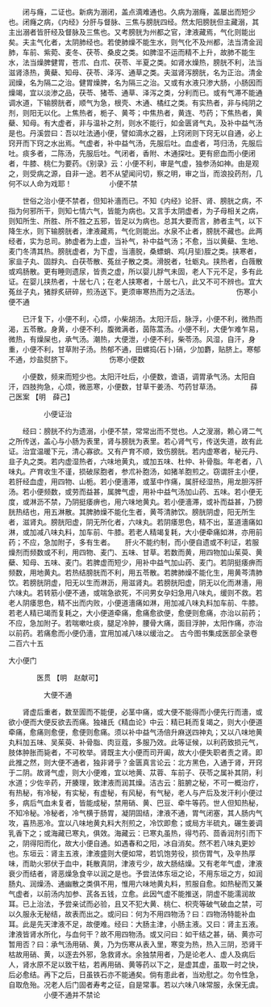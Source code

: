 <!-- { "loadSidebar": true } -->
　　闭与癃，二证也。新病为溺闭，盖点滴难通也。久病为溺癃，盖屡出而短少也。闭癃之病，《内经》分肝与督脉、三焦与膀胱四经。然太阳膀胱但主藏溺，其主出溺者皆肝经及督脉及三焦也。又考膀胱为州都之官，津液藏焉，气化则能出矣。夫主气化者，太阴肺经也。若使肺燥不能生水，则气化不及州都，法当清金润肺，车前、紫菀、麦冬、茯苓、桑皮之类。如脾湿不运而精不上升，故肺不能生水，法当燥脾健胃，苍朮、白朮、茯苓、半夏之类。如肾水燥热，膀胱不利，法当滋肾涤热，黄蘗、知母、茯苓、泽泻、通草之类。夫滋肾泻膀胱，名为正治。清金润燥，名为隔二之治。健胃燥脾，名为隔三之治。又或有水液只渗大肠，小肠因而燥竭，宜以淡渗之品，茯苓、猪苓、通草、泽泻之类，分利而已。或有气滞不能通调水道，下输膀胱者，顺气为急，根壳、木通、橘红之类。有实热者，非与纯阴之剂，则阳无以化。上焦热者，栀子、黄芩；中焦热者，黄连、芍药；下焦热者，黄蘗、知母。有大虚者，非与温补之剂，则水不能行，如金匮肾气丸，及补中益气汤是也。丹溪尝曰：吾以吐法通小便，譬如滴水之器，上窍闭则下窍无以自通，必上窍开而下窍之水出焉。气虚者，补中益气汤，先服后吐。血虚者，芎归汤，先服后吐。痰多者，二陈汤，先服后吐。气闭者，香附、木通探吐。更有瘀血而小便闭者，牛膝、桃仁为要药。《别录》云：小便不利，审是气虚，独参汤如神。由是观之，则受病之源，自非一途。若不从望闻问切，察之明，审之当，而浪投药剂，几何不以人命为戏耶！
　　　　　小便不禁

　　世俗之治小便不禁者，但知补濇而已。不知《内经》论肝、肾、膀胱之病，不指为何邪所干，则知七情六气，皆能为病也。又言手太阴虚者，为子母相关之病，则知所生、所胜、所不胜之五邪，皆足以为病也。总其大要而言，肺者主气，以下降生水，则下输膀胱者，津液藏焉，气化则能出。水泉不止者，膀胱不藏也。此两经者，实为总司。肺虚者为上虚，当补气，补中益气汤；不愈，当以黄蘗、生地、麦门冬清其热。膀胱虚者，为下虚，当濇脱，桑螵蛸、鸡(月坒)胵之类。挟寒者，家韭子丸、固脬丸、白茯苓散、菟丝子散之类。滑脱者，牡蛎丸。挟热者，白薇散或鸡肠散。更有睡则遗尿，皆责之虚，所以婴儿脬气未固，老人下元不足，多有此证。在婴儿挟热者，十居七八；在老人挟寒者，十居七八，此又不可不辨也。宜大菟丝子丸，猪脬炙研碎，煎汤送下。更须审寒热而为之活法。
　　　　　伤寒小便不通

　　已汗复下，小便不利，心烦，小柴胡汤。太阳汗后，脉浮，小便不利，微热而渴，五苓散。身黄，小便不利，腹微满者，茵陈蒿汤。小便不利，大便乍难乍易，微热，有燥屎也，承气汤。潮热，大便泄，小便不利，柴苓汤。风湿，自汗，身重，小便不利，甘草附子汤。热郁不通，田螺捣(石卜)硝，少加麝，贴脐上。寒郁不通，炒盐熨脐下。
　　　　　伤寒小便数

　　小便数，频来而短少也。太阳汗吐后，小便数，谵语，调胃承气汤。太阳自汗，四肢拘急，心烦，微恶寒，小便数，甘草干姜汤、芍药甘草汤。
　　　　薛己医案 【明　薛己】

　　　　　小便证治

　　经曰：膀胱不约为遗溺，小便不禁，常常出而不觉也。人之溲溺，赖心肾二气之所传送，盖心与小肠为表里，肾与膀胱为表里。若心肾气亏，传送失道，故有此证。治宜温暖下元，清心寡欲。又有产育不顺，致伤膀胱。若内虚寒者，秘元丹、韭子丸之类。若内虚湿热者，六味地黄丸，或加五味、杜仲、补骨脂。年老者，八味丸。产育收生不谨，损破尿胞者，参朮补胞汤，如猪羊胞煎之。窃谓肝主小便，若肝经血虚，用四物、山栀。若小便濇滞，或茎中作痛，属肝经湿热，用龙胆泻肝汤。若小便频数，或劳而益甚，属脾气虚，用补中益气汤加山药、五味。若小便无度，或淋沥不禁，乃阴挺痿痹也，用六味地黄丸。若小便濇滞，或补而益甚，乃膀胱热结也，用五淋散。其脾肺燥不能化生者，黄芩清肺饮。膀胱阴虚，阳无所生者，滋肾丸。膀胱阳虚，阴无所化者，六味丸。若阴痿思色，精不出，茎道濇痛如淋，或加减八味丸料，加车前、牛膝。若老人精竭复耗，大小便牵痛如淋，亦用前药；不应，急加附子，多有生者。　　肝火不能约制，而小便自遗或不利证，若服燥剂而频数或不利，用四物、麦门、五味、甘草。若数而黄，用四物加山茱萸、黄蘗、知母、五味、麦门。若脾虚而短少，用补中益气加山药、麦门。若阴挺痿痹而频数，用地黄丸。若热结膀胱而不利，用五苓散。若脾肺燥不能化生，用黄芩清肺饮。若膀胱阴虚，阳无以生而淋沥，用滋肾丸。若膀胱阳虚，阴无以化而淋濇，用六味丸。若转筋小便不通，或喘急欲死，不问男女孕妇急用八味丸，缓则不救。若老人阴痿思色，精不出而内败，小便道濇痛如淋，用加减八味丸料加车前、牛膝。若老人精已竭而复耗之，大小便道牵痛，愈痛愈欲便，愈便则愈痛，亦治以前药；不应，急加附子。若喘嗽吐痰，腿足冷肿，腰骨大痛，面目浮肿，太阳作痛，亦治以前药。若痛愈而小便仍濇，宜用加减八味以缓治之。
古今图书集成医部全录卷二百六十五

大小便门

　　　　医贯 【明　赵献可】

　　　　　大便不通

　　肾虚后重者，数至圊而不能便，必茎中痛，或大便不能得而小便先行而濇，或欲小便而大便反欲去而痛。独褚氏《精血论》中云：精已耗而复竭之，则大小便道牵痛，愈痛则愈便，愈便则愈痛。须以补中益气汤倍升麻送四神丸；又以八味地黄丸料加五味、吴茱萸、补骨脂、肉豆蔻，多服乃效。此等证候，以利药致损元气，肢体肿胀而毙者，不可枚举。肾既主大小便而司开阖，故大小便失职者责之肾。即此推之然，则大便不通者，独非肾乎？金匮真言论云：北方黑色，入通于肾，开窍于二阴。故肾气虚，则大小便难，宜以地黄、苁蓉、车前子、茯苓之属补其阴，利水道；少佐辛药，开腠理，致津液而润其燥。洁古云：脏腑之秘，不可一概治疗，有热秘，有冷秘，有实秘，有虚秘，有风秘，有气秘，老人与产后及发汗利小便过多，病后气血未复者，皆能成秘，禁用硝、黄、巴豆、牵牛等药。世人但知热秘，不知冷秘。冷秘者，冷气横于肠胃，凝阴固结，津液不通，胃气闭塞，其人肠内气攻，喜热恶冷。宜以八味地黄丸料大剂煎之，冷饮即愈；或局方半硫丸，碾生姜调乳香下之；或海藏已寒丸，俱效。海藏云：已寒丸虽热，得芍药、茴香润剂引而下之，阴得阳而化，故大小便自通。如遇春和之阳，冰自消矣。然不若八味丸更妙也。东垣云：肾主五液，津液盛则大便如常，若饥饱劳役，损伤胃气，及辛热厚味，而助火邪伏于血中，耗散真阴，津液亏少，故大肠结燥。又有老年气虚，津液衰少而结者，肾恶燥急食辛以润之是也。予尝法体东垣之论，不用东垣之方，如润肠丸、润燥汤、通幽散之类俱不用，惟用六味地黄丸料，煎服自愈。如热秘而又兼气虚者，以前汤内加参、芪各五钱，立愈。此因气虚不能推送，阴虚不能濡润故耳。已上治法，予尝亲试而必验，且又不犯大黄、桃仁、枳壳等破气破血之禁，可以久服永无秘结，故表而出之。或问曰：何为不用四物汤？曰：四物汤特能补血耳。此是先天津液不足，故便难。经曰：大肠主津，小肠主液。又曰：肾主五液。津液皆肾水所化，与血何干？故不用四物汤。或又问曰：如干结之甚，硝、黄亦可暂用否？曰：承气汤用硝、黄，乃为伤寒从表入里，寒变为热，热入三阴，恐肾干枯故用硝、黄，以逐去外邪，急救肾水。余独禁用者，乃是论老人、虚人及病后人，肾水原不足以致干枯，若再用硝、黄等药以下之，是虚其虚，虽取一时之快，后必愈结。再下之后，日虽铁石亦不能通矣。倘有患此者，当劝慰之。勿令性急，自取危殆。况老人后门固者寿考之征，自是常事。若以六味八味常服，永保无虞。
　　　　　小便不通并不禁论

